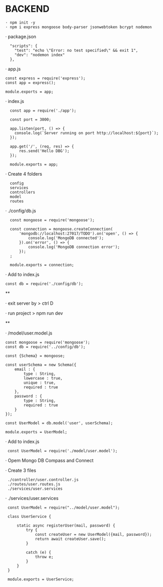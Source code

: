 # BACKEND

    · npm init -y
    · npm i express mongoose body-parser jsonwebtoken bcrypt nodemon

  · package.json
  
      "scripts": {
        "test": "echo \"Error: no test specified\" && exit 1",
        "dev": "nodemon index"
      },
  
  · app.js
  
    const express = require('express');
    const app = express();

    module.exports = app;
  
  · index.js
      
      const app = require('./app');

      const port = 3000;

      app.listen(port, () => {
        console.log(`Server running on port http://localhost:${port}`);
      });

      app.get('/', (req, res) => {
          res.send('Hello DBG');
      });      
      
      module.exports = app;

  · Create 4 folders

      config
      services
      controllers
      model
      routes


  · ./config/db.js
    
      const mongoose = require('mongoose');

      const connection = mongoose.createConnection(
          'mongodb://localhost:27017/TODO').on('open', () => {
              console.log('MongoDB connected');
          }).on('error', () => {
              console.log('MongoDB connection error');
          });
      ;
        
      module.exports = connection;          

 · Add to index.js

    const db = require('./config/db');


**

 · exit server by > ctrl D
 
 · run project > npm run dev

**


 · /model/user.model.js

    const mongoose = require('mongoose');
    const db = require('../config/db');
    
    const {Schema} = mongoose;
    
    const userSchema = new Schema({
        email : {
            type : String,
            lowercase : true,
            unique : true,
            required : true
        },
        password : {
            type : String,
            required : true
        }
    });
    
    const UserModel = db.model('user', userSchema);
    
    module.exports = UserModel;

 · Add to index.js

     const UserModel = require('./model/user.model');

 · Opem Mongo DB Compass and Connect

 · Create 3 files
     
     ./controller/user.controller.js
     ./routes/user.routes.js
     ./services/user.services

 · ./services/user.services

     const UserModel = require("../model/user.model");

     class UserService {
    
         static async registerUser(mail, password) {
             try {
                 const createUser = new UserModel({mail, password});
                 return await createUser.save();
             } 
            
             catch (e) {
                 throw e;
             }
         }
     }

     module.exports = UserService;










     
